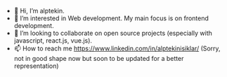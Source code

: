 - 👋 Hi, I’m alptekin.
- 👀 I’m interested in Web development. My main focus is on frontend development.
- 💞️ I’m looking to collaborate on open source projects (especially with javascript, react.js, vue.js).
- 📫 How to reach me https://www.linkedin.com/in/alptekinisiklar/  (Sorry, not in good shape now but soon to be updated for a better representation)
<!---
aisiklar/aisiklar is a ✨ special ✨ repository because its `README.md` (this file) appears on your GitHub profile.
You can click the Preview link to take a look at your changes.
--->
